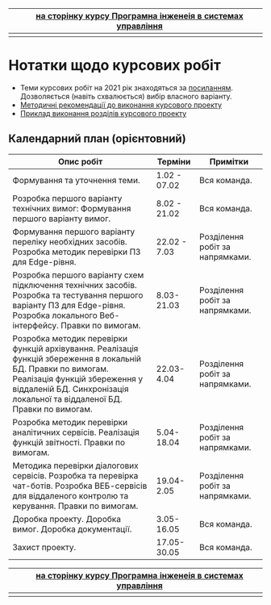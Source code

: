 |      | [на сторінку курсу Програмна інженеія в системах управління](../README.md) |
| ---- | ------------------------------------------------------------ |
|      |                                                              |

# Нотатки щодо курсових робіт 

- Теми курсових робіт на 2021 рік знаходяться за [посиланням](варіанти2021.md). Дозволяється  (навіть схвалюється) вибір власного варіанту.
- [Методичні рекомендації до виконання курсового проекту](kursmetod.md)
- [Приклад виконання розділів курсового проекту](kursexample.md)

## Календарний план (орієнтовний)

| Опис робіт                                                   | Терміни      | Примітки                          |
| ------------------------------------------------------------ | ------------ | --------------------------------- |
| Формування та уточнення теми.                                | 1.02 - 07.02 | Вся команда.                      |
| Розробка першого варіанту технічних вимог: Формування першого варіанту вимог. | 8.02 - 21.02 | Вся команда.                      |
| Формування першого варіанту переліку необхідних засобів.  Розробка методик перевірки ПЗ для Edge-рівня. | 22.02 - 7.03 | Розділення   робіт за напрямками. |
| Розробка першого варіанту схем підключення технічних засобів. Розробка та тестування першого варіанту ПЗ для Edge-рівня. Розробка локального Веб-інтерфейсу. Правки по вимогам. | 8.03-21.03   | Розділення   робіт за напрямками. |
| Розробка методик перевірки функцій архівування. Реалізація функцій збереження в локальній БД. Правки по вимогам. Реалізація функцій збереження у віддаленій БД. Синхронізація локальної та віддаленої БД. Правки по вимогам. | 22.03-4.04   | Розділення   робіт за напрямками. |
| Розробка методик перевірки аналітичних сервісів. Реалізація функцій звітності. Правки по вимогам. | 5.04-18.04   | Розділення   робіт за напрямками. |
| Методика перевірки діалогових сервісів. Розробка та перевірка чат-ботів. Розробка ВЕБ-сервісів для віддаленого контролю та керування.  Правки по вимогам. | 19.04-2.05   | Розділення   робіт за напрямками. |
| Доробка проекту. Доробка вимог. Доробка документації.        | 3.05-16.05   | Вся команда.                      |
| Захист проекту.                                              | 17.05-30.05  | Вся команда.                      |

|      | [на сторінку курсу Програмна інженеія в системах управління](../README.md) |
| ---- | ------------------------------------------------------------ |
|      |                                                              |


